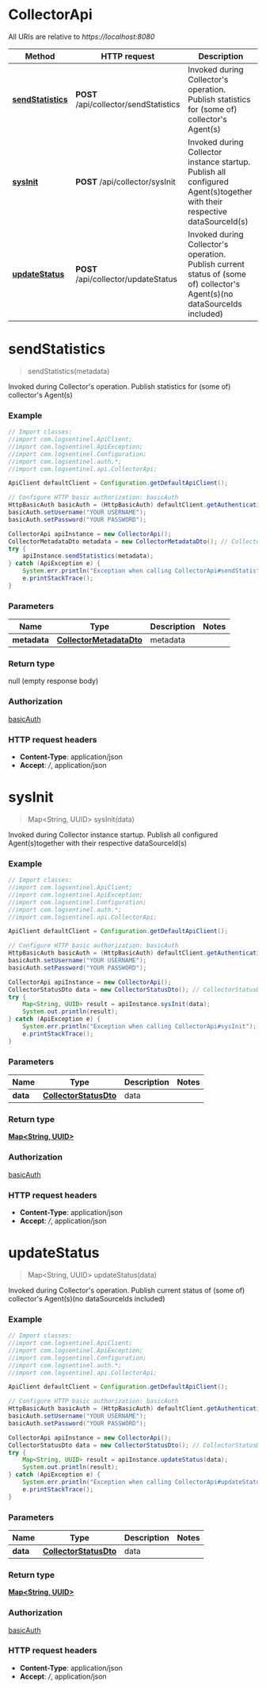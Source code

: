 # CollectorApi

All URIs are relative to *https://localhost:8080*

Method | HTTP request | Description
------------- | ------------- | -------------
[**sendStatistics**](CollectorApi.md#sendStatistics) | **POST** /api/collector/sendStatistics | Invoked during Collector&#39;s operation. Publish statistics for (some of) collector&#39;s Agent(s)
[**sysInit**](CollectorApi.md#sysInit) | **POST** /api/collector/sysInit | Invoked during Collector instance startup. Publish all configured Agent(s)together with their respective dataSourceId(s)
[**updateStatus**](CollectorApi.md#updateStatus) | **POST** /api/collector/updateStatus | Invoked during Collector&#39;s operation. Publish current status of (some of) collector&#39;s Agent(s)(no dataSourceIds included)


<a name="sendStatistics"></a>
# **sendStatistics**
> sendStatistics(metadata)

Invoked during Collector&#39;s operation. Publish statistics for (some of) collector&#39;s Agent(s)

### Example
```java
// Import classes:
//import com.logsentinel.ApiClient;
//import com.logsentinel.ApiException;
//import com.logsentinel.Configuration;
//import com.logsentinel.auth.*;
//import com.logsentinel.api.CollectorApi;

ApiClient defaultClient = Configuration.getDefaultApiClient();

// Configure HTTP basic authorization: basicAuth
HttpBasicAuth basicAuth = (HttpBasicAuth) defaultClient.getAuthentication("basicAuth");
basicAuth.setUsername("YOUR USERNAME");
basicAuth.setPassword("YOUR PASSWORD");

CollectorApi apiInstance = new CollectorApi();
CollectorMetadataDto metadata = new CollectorMetadataDto(); // CollectorMetadataDto | metadata
try {
    apiInstance.sendStatistics(metadata);
} catch (ApiException e) {
    System.err.println("Exception when calling CollectorApi#sendStatistics");
    e.printStackTrace();
}
```

### Parameters

Name | Type | Description  | Notes
------------- | ------------- | ------------- | -------------
 **metadata** | [**CollectorMetadataDto**](CollectorMetadataDto.md)| metadata |

### Return type

null (empty response body)

### Authorization

[basicAuth](../README.md#basicAuth)

### HTTP request headers

 - **Content-Type**: application/json
 - **Accept**: */*, application/json

<a name="sysInit"></a>
# **sysInit**
> Map&lt;String, UUID&gt; sysInit(data)

Invoked during Collector instance startup. Publish all configured Agent(s)together with their respective dataSourceId(s)

### Example
```java
// Import classes:
//import com.logsentinel.ApiClient;
//import com.logsentinel.ApiException;
//import com.logsentinel.Configuration;
//import com.logsentinel.auth.*;
//import com.logsentinel.api.CollectorApi;

ApiClient defaultClient = Configuration.getDefaultApiClient();

// Configure HTTP basic authorization: basicAuth
HttpBasicAuth basicAuth = (HttpBasicAuth) defaultClient.getAuthentication("basicAuth");
basicAuth.setUsername("YOUR USERNAME");
basicAuth.setPassword("YOUR PASSWORD");

CollectorApi apiInstance = new CollectorApi();
CollectorStatusDto data = new CollectorStatusDto(); // CollectorStatusDto | data
try {
    Map<String, UUID> result = apiInstance.sysInit(data);
    System.out.println(result);
} catch (ApiException e) {
    System.err.println("Exception when calling CollectorApi#sysInit");
    e.printStackTrace();
}
```

### Parameters

Name | Type | Description  | Notes
------------- | ------------- | ------------- | -------------
 **data** | [**CollectorStatusDto**](CollectorStatusDto.md)| data |

### Return type

[**Map&lt;String, UUID&gt;**](UUID.md)

### Authorization

[basicAuth](../README.md#basicAuth)

### HTTP request headers

 - **Content-Type**: application/json
 - **Accept**: */*, application/json

<a name="updateStatus"></a>
# **updateStatus**
> Map&lt;String, UUID&gt; updateStatus(data)

Invoked during Collector&#39;s operation. Publish current status of (some of) collector&#39;s Agent(s)(no dataSourceIds included)

### Example
```java
// Import classes:
//import com.logsentinel.ApiClient;
//import com.logsentinel.ApiException;
//import com.logsentinel.Configuration;
//import com.logsentinel.auth.*;
//import com.logsentinel.api.CollectorApi;

ApiClient defaultClient = Configuration.getDefaultApiClient();

// Configure HTTP basic authorization: basicAuth
HttpBasicAuth basicAuth = (HttpBasicAuth) defaultClient.getAuthentication("basicAuth");
basicAuth.setUsername("YOUR USERNAME");
basicAuth.setPassword("YOUR PASSWORD");

CollectorApi apiInstance = new CollectorApi();
CollectorStatusDto data = new CollectorStatusDto(); // CollectorStatusDto | data
try {
    Map<String, UUID> result = apiInstance.updateStatus(data);
    System.out.println(result);
} catch (ApiException e) {
    System.err.println("Exception when calling CollectorApi#updateStatus");
    e.printStackTrace();
}
```

### Parameters

Name | Type | Description  | Notes
------------- | ------------- | ------------- | -------------
 **data** | [**CollectorStatusDto**](CollectorStatusDto.md)| data |

### Return type

[**Map&lt;String, UUID&gt;**](UUID.md)

### Authorization

[basicAuth](../README.md#basicAuth)

### HTTP request headers

 - **Content-Type**: application/json
 - **Accept**: */*, application/json

